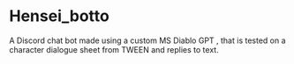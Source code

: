 # Hensei_botto
A Discord chat bot made using a custom MS Diablo GPT , that is tested on a character dialogue sheet from TWEEN and replies to text.
